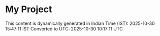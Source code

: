 # My Project

This content is dynamically generated in Indian Time (IST): 2025-10-30 15:47:11 IST
Converted to UTC: 2025-10-30 10:17:11 UTC
